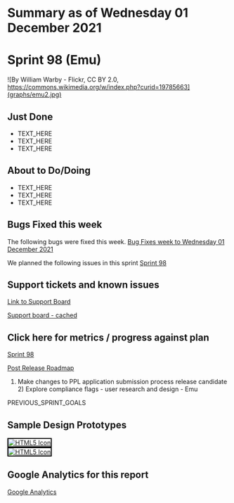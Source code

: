 # Summary as of Wednesday 01 December 2021 

# Sprint 98 (Emu)

![By William Warby - Flickr, CC BY 2.0, https://commons.wikimedia.org/w/index.php?curid=19785663](graphs/emu2.jpg)

## Just Done
* TEXT_HERE
* TEXT_HERE
* TEXT_HERE

## About to Do/Doing
* TEXT_HERE
* TEXT_HERE
* TEXT_HERE

## Bugs Fixed this week
The following bugs were fixed this week.
[Bug Fixes week to Wednesday 01 December 2021](graphs/bugs01122021.png)

We planned the following issues in this sprint 
[Sprint 98](graphs/sprint01122021.png)

## Support tickets and known issues
[Link to Support Board](https://collaboration.homeoffice.gov.uk/jira/secure/RapidBoard.jspa?rapidView=1717&selectedIssue=ASSB-253)

[Support board - cached](graphs/supportBoard01122021.png)

## Click here for metrics / progress against plan
[Sprint 98](graphs/progress01122021.png)

[Post Release Roadmap](graphs/roadmap01122021.png)

1) Make changes to PPL application submission process release candidate 2) Explore compliance flags - user research and design - Emu

PREVIOUS_SPRINT_GOALS

## Sample Design Prototypes
<a href="graphs/proto1_01122021.png"><img src="graphs/proto1_01122021.png" alt="HTML5 Icon" width="200" style="border:2px solid black"></a>
<br>
<a href="graphs/proto2_01122021.png"><img src="graphs/proto2_01122021.png" alt="HTML5 Icon" width="200" style="border:2px solid black"></a>
<br>


## Google Analytics for this report
[Google Analytics](graphs/GA01122021.png)


